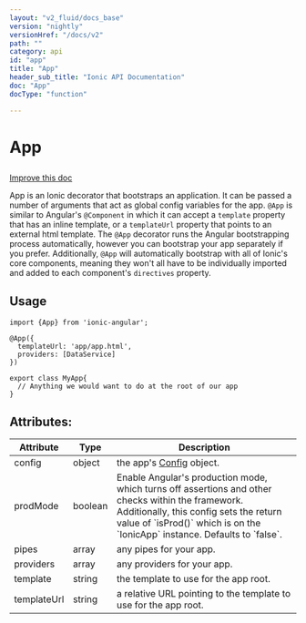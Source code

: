 ```yaml
---
layout: "v2_fluid/docs_base"
version: "nightly"
versionHref: "/docs/v2"
path: ""
category: api
id: "app"
title: "App"
header_sub_title: "Ionic API Documentation"
doc: "App"
docType: "function"

---
```










<h1 class="api-title">
<a class="anchor" name="app" href="#app"></a>

App






</h1>

<a class="improve-v2-docs" href="http://github.com/driftyco/ionic/edit/2.0//src/decorators/app.ts#L32">
Improve this doc
</a>






<p>App is an Ionic decorator that bootstraps an application. It can be passed a
number of arguments that act as global config variables for the app.
<code>@App</code> is similar to Angular&#39;s <code>@Component</code> in which it can accept a <code>template</code>
property that has an inline template, or a <code>templateUrl</code> property that points
to an external html template. The <code>@App</code> decorator runs the Angular bootstrapping
process automatically, however you can bootstrap your app separately if you prefer.
Additionally, <code>@App</code> will automatically bootstrap with all of Ionic&#39;s
core components, meaning they won&#39;t all have to be individually imported and added
to each component&#39;s <code>directives</code> property.</p>

<!-- @usage tag -->

<h2><a class="anchor" name="usage" href="#usage"></a>Usage</h2>

<pre><code class="lang-ts">import {App} from &#39;ionic-angular&#39;;

@App({
  templateUrl: &#39;app/app.html&#39;,
  providers: [DataService]
})

export class MyApp{
  // Anything we would want to do at the root of our app
}
</code></pre>




<!-- @property tags -->

<h2><a class="anchor" name="attributes" href="#attributes"></a>Attributes:</h2>
<table class="table" style="margin:0;">
<thead>
<tr>
<th>Attribute</th>




























<th>Type</th>


<th>Description</th>
</tr>
</thead>
<tbody>

<tr>
<td>
config
</td>


<td>
object
</td>


<td>
the app's <a href='/docs/v2/api/config/Config/'>Config</a> object.
</td>
</tr>

<tr>
<td>
prodMode
</td>


<td>
boolean
</td>


<td>
Enable Angular's production mode, which turns off assertions and other checks within the framework. Additionally, this config sets the return value of `isProd()` which is on the `IonicApp` instance. Defaults to `false`.
</td>
</tr>

<tr>
<td>
pipes
</td>


<td>
array
</td>


<td>
any pipes for your app.
</td>
</tr>

<tr>
<td>
providers
</td>


<td>
array
</td>


<td>
any providers for your app.
</td>
</tr>

<tr>
<td>
template
</td>


<td>
string
</td>


<td>
the template to use for the app root.
</td>
</tr>

<tr>
<td>
templateUrl
</td>


<td>
string
</td>


<td>
a relative URL pointing to the template to use for the app root.
</td>
</tr>

</tbody>
</table>



<!-- instance methods on the class --><!-- related link --><!-- end content block -->


<!-- end body block -->

